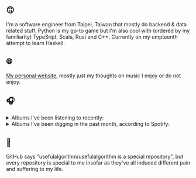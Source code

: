 ## 🙃

I'm a software engineer from Taipei, Taiwan that mostly do backend & data related stuff. Python is my go-to game but I'm also cool with (ordered by my familiarity) TypeSript, Scala, Rust and C++. Currently on my umpteenth attempt to learn Haskell.

## 🌐

[My personal website](https://usefulalgorithm.github.io/), mostly just my thoughts on music I enjoy or do not enjoy.

## 🎧

<details>
<summary>Albums I've been listening to recently:</summary>

- _Pruning_, by Memotone
- _Even The Horizon Knows Its Bounds_, by Lawrence English
- _Alluvion_, by Mizmor, Hell
- _Comedia_, by Racine
- _Cafe Tom Tom_, by Cities Aviv
- _IOX_, by LA Timpa

</details>

<details>
<summary>Albums I've been digging in the past month, according to Spotify:</summary>

- _Only Good Dreams for Me_, by Zaumne
- _如果每天都可以 happy happy 誰想要sad:＊- 合作的秘密_, by 陳嫺靜
- _Gift Songs_, by Jefre Cantu-Ledesma
- _End of the Middle_, by Richard Dawson
- _Halo On The Inside_, by Circuit des Yeux
- _Genuine Dexterity_, by Kenny Segal, K-The-I???
- _Pruning_, by Memotone
- _This Is the Album of a Band Called Adebisi Shank_, by Adebisi Shank
- _第八作品集『無題』_, by downy
- _(What's The Story) Morning Glory? [Remastered]_, by Oasis
- _Dead Channel Sky_, by clipping.
- _Start A Band_, by Adebisi Shank
- _Toilet_, by Clown Core

</details>

## 💬

GitHub says "usefulalgorithm/usefulalgorithm is a special repository", but every repository is special to me insofar as they've all induced different pain and suffering to my life.
